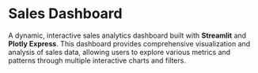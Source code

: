 # Sales Dashboard

A dynamic, interactive sales analytics dashboard built with **Streamlit** and **Plotly Express**. This dashboard provides comprehensive visualization and analysis of sales data, allowing users to explore various metrics and patterns through multiple interactive charts and filters.


